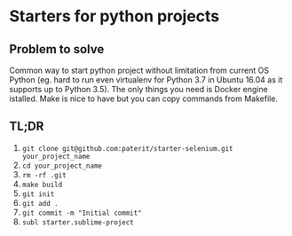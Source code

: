 # Starters for python projects

## Problem to solve

Common way to start python project without limitation from current OS Python (eg. hard to run even virtualenv for Python 3.7 in Ubuntu 16.04 as it supports up to Python 3.5).
The only things you need is Docker engine istalled. Make is nice to have but you can copy commands from Makefile.

## TL;DR

1. `git clone git@github.com:paterit/starter-selenium.git your_project_name`
1. `cd your_project_name`
1. `rm -rf .git`
1. `make build`
1. `git init`
1. `git add .`
1. `git commit -m "Initial commit"`
1. `subl starter.sublime-project`
